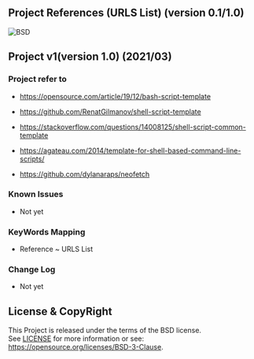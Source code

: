 
Project References (URLS List)
(version 0.1/1.0)
-----------------------------

![BSD](https://img.shields.io/badge/License-BSD3-blue.svg)


## Project v1(version 1.0) (2021/03)

### Project refer to
- https://opensource.com/article/19/12/bash-script-template
- https://github.com/RenatGilmanov/shell-script-template
- https://stackoverflow.com/questions/14008125/shell-script-common-template
- https://agateau.com/2014/template-for-shell-based-command-line-scripts/

- https://github.com/dylanaraps/neofetch


### Known Issues
- Not yet

### KeyWords Mapping
- Reference ~ URLS List

### Change Log
- Not yet

## License & CopyRight
This Project is released under the terms of the BSD license.  
See [LICENSE](LICENSE.txt) for more information or see:  
https://opensource.org/licenses/BSD-3-Clause.

